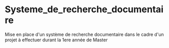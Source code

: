 # Systeme_de_recherche_documentaire
Mise en place d'un système de recherche documentaire dans le cadre d'un projet à effectuer durant la 1ere année de Master

